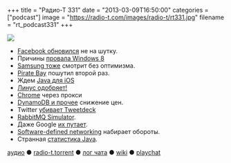 +++
title = "Радио-Т 331"
date = "2013-03-09T16:50:00"
categories = ["podcast"]
image = "https://radio-t.com/images/radio-t/rt331.jpg"
filename = "rt_podcast331"
+++

![](https://radio-t.com/images/radio-t/rt331.jpg)

* [Facebook обновился](http://www.bbc.co.uk/news/technology-21698765) не на шутку.
* Причины [провала Windows 8](http://www.zdnet.com/five-reasons-why-windows-8-has-failed-7000012104/)
* [Samsung тоже](http://allthingsd.com/20130308/windows-8-no-better-than-vista-says-samsung-exec/) смотрит без оптимизма.
* [Pirate Bay](http://arstechnica.com/tech-policy/2013/03/fake-headline-of-the-day-the-pirate-bay-moves-to-north-korea/) пошутил второй раз.
* Ждем [Java для iOS](http://www.javaworld.com/javaworld/jw-03-2013/130305-gosling-sees-potential-for-java-ios-in-static-jni.html)
* [Линус одобряет!](http://www.theregister.co.uk/2013/03/05/torvalds_may_adopt_google_chromebook/)
* [Chrome](http://news.cnet.com/8301-1023_3-57572977-93/chrome-for-android-gets-server-accelerated-browsing/) через прокси
* [DynamoDB и прочее](http://www.allthingsdistributed.com/2013/03/dynamodb-one-year-later.html) снижение цен.
* Twitter [убивает Tweetdeck](http://readwrite.com/2013/03/04/twitter-kills-off-tweetdeck-may-2013)
* [RabbitMQ Simulator](http://blogs.vmware.com/vfabric/2013/03/introducing-the-rabbitmq-simulator-video-open-source-bits.html).
* Даже Google [их путает](http://thenextweb.com/shareables/2013/03/02/even-google-cant-remember-that-the-samsung-chromebook-isnt-a-macbook-air/).
* [Software-defined networking](http://www.zdnet.com/software-defined-networking-virtualizations-last-mile-7000012181/) набирает обороты.
* Странная [статистика Java](http://plumbr.eu/blog/most-popular-java-environments).

[аудио](http://cdn.radio-t.com/rt_podcast331.mp3) ● [radio-t.torrent](http://cdn.radio-t.com/torrents/rt_podcast331.mp3.torrent) ● [лог чата](http://chat.radio-t.com/logs/radio-t-331.html) ● [wiki](http://wiki.radio-t.com/%D0%92%D1%8B%D0%BF%D1%83%D1%81%D0%BA_331) ● [playchat](http://playchat.radio-t.com/?vol=331)<audio src="http://cdn.radio-t.com/rt_podcast331.mp3" preload="none"></audio>